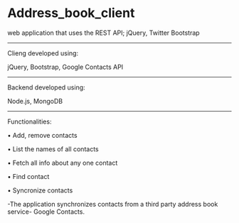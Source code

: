 Address_book_client
===================

web application that uses the REST API;
jQuery, Twitter Bootstrap

**********************************************

Clieng developed using:

 jQuery, Bootstrap, Google Contacts API 
 
**********************************************
Backend developed using:

Node.js, MongoDB
**********************************************

Functionalities:

• Add, remove contacts

• List the names of all contacts

• Fetch all info about any one contact

• Find contact

• Syncronize contacts

 -The application synchronizes contacts from a third party address book service-  Google Contacts.
 
 
